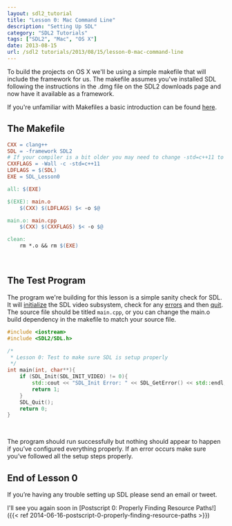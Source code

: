 ```yaml
---
layout: sdl2_tutorial
title: "Lesson 0: Mac Command Line"
description: "Setting Up SDL"
category: "SDL2 Tutorials"
tags: ["SDL2", "Mac", "OS X"]
date: 2013-08-15
url: /sdl2 tutorials/2013/08/15/lesson-0-mac-command-line
---
```


To build the projects on OS X we'll be using a simple makefile that will include the framework for us.
The makefile assumes you've installed SDL following the instructions in the .dmg file on the SDL2
downloads page and now have it available as a framework. 

If you're unfamiliar with Makefiles a basic introduction can be found [here](http://mrbook.org/blog/tutorials/make/).

<!--more-->

The Makefile
-
```makefile
CXX = clang++
SDL = -framework SDL2
# If your compiler is a bit older you may need to change -std=c++11 to -std=c++0x
CXXFLAGS = -Wall -c -std=c++11
LDFLAGS = $(SDL)
EXE = SDL_Lesson0

all: $(EXE)

$(EXE): main.o
	$(CXX) $(LDFLAGS) $< -o $@

main.o: main.cpp
	$(CXX) $(CXXFLAGS) $< -o $@

clean:
	rm *.o && rm $(EXE)
```
<br />

The Test Program
-
The program we're building for this lesson is a simple sanity check for SDL. It will 
[initialize](https://wiki.libsdl.org/SDL_Init) the SDL video subsystem, check for any
[errors](https://wiki.libsdl.org/SDL_GetError) and then [quit](https://wiki.libsdl.org/SDL_Quit).
The source file should be titled `main.cpp`, or you can change the main.o build dependency
in the makefile to match your source file.

```c++
#include <iostream>
#include <SDL2/SDL.h>

/*
 * Lesson 0: Test to make sure SDL is setup properly
 */
int main(int, char**){
	if (SDL_Init(SDL_INIT_VIDEO) != 0){
		std::cout << "SDL_Init Error: " << SDL_GetError() << std::endl;
		return 1;
	}
	SDL_Quit();
	return 0;
}
```
<br />

The program should run successfully but nothing should appear to happen if you’ve configured everything properly. If an error occurs make sure you’ve followed all the setup steps properly.

End of Lesson 0
-
If you’re having any trouble setting up SDL please send an email or tweet.

I'll see you again soon in [Postscript 0: Properly Finding Resource Paths!]({{< ref 2014-06-16-postscript-0-properly-finding-resource-paths >}})

